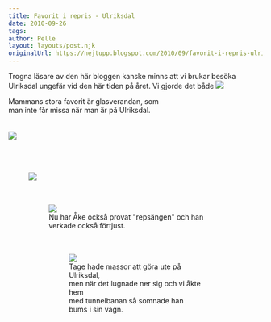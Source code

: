 ```yaml
---
title: Favorit i repris - Ulriksdal
date: 2010-09-26
tags: 	
author: Pelle
layout: layouts/post.njk
originalUrl: https://nejtupp.blogspot.com/2010/09/favorit-i-repris-ulriksdal.html
---
```


Trogna läsare av den här bloggen kanske minns att vi brukar besöka Ulriksdal ungefär vid den här tiden på året. Vi gjorde det både <img src="../../../../img/Ulriksdal-_MG_4430.jpg"><br>
	<figcaption>Mammans stora favorit är glasverandan, som<br>man inte får missa när man är på Ulriksdal.</span></span><br><br><br><img src="../../../../img/Ulriksdal-_MG_4408.jpg"><br><br><br><br></div><figure>
	<img src="../../../../img/Ulriksdal-_MG_4418.jpg"><br></div><div style="text-align: center;"><br><br></div><figure>
	<img src="../../../../img/Ulriksdal-_MG_4452.jpg"><br>
	<figcaption>Nu har Åke också provat "repsängen" och han verkade också förtjust.</span></span><br><br><br></div><figure>
	<img src="../../../../img/Ulriksdal-_MG_4465.jpg"><br>
	<figcaption>Tage hade massor att göra ute på Ulriksdal,<br>men när det lugnade ner sig och vi åkte hem<br>med tunnelbanan så somnade han bums i sin vagn.</figcaption>
</figure>

